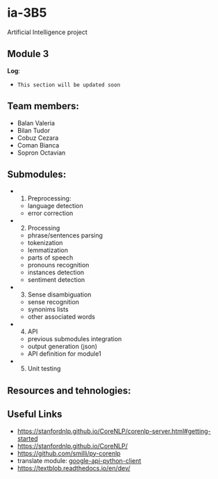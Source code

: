 # ia-3B5
Artificial Intelligence project

## Module 3

**Log**:
+ `This section will be updated soon`

## Team members:
+ Balan Valeria
+ Bilan Tudor
+ Cobuz Cezara
+ Coman Bianca
+ Sopron Octavian

## Submodules:
+ 1. Preprocessing:
  + language detection
  + error correction
  
+ 2. Processing
  + phrase/sentences parsing 
  + tokenization
  + lemmatization
  + parts of speech
  + pronouns recognition
  + instances detection
  + sentiment detection
  
+ 3. Sense disambiguation
  + sense recognition
  + synonims lists
  + other associated words
  
+ 4. API
  + previous submodules integration
  + output generation (json)
  + API definition for module1

+ 5. Unit testing  

## Resources and tehnologies:

## Useful Links
+ https://stanfordnlp.github.io/CoreNLP/corenlp-server.html#getting-started  
+ https://stanfordnlp.github.io/CoreNLP/  
+ https://github.com/smilli/py-corenlp  
+ translate module: [google-api-python-client](https://developers.google.com/api-client-library/python/apis/translate/v2)
+ https://textblob.readthedocs.io/en/dev/
